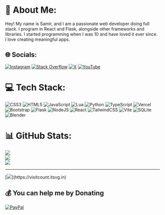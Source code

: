 # 💫 About Me:
Hey! My name is Samir, and I am a passionate web developer doing full stack. I program in React and Flask, alongside other frameworks and libraries. I started programming when I was 10 and have loved it ever since. I love creating meaningful apps.


## 🌐 Socials:
[![Instagram](https://img.shields.io/badge/Instagram-%23E4405F.svg?logo=Instagram&logoColor=white)](https://instagram.com/ayymansamir) [![Stack Overflow](https://img.shields.io/badge/-Stackoverflow-FE7A16?logo=stack-overflow&logoColor=white)](https://stackoverflow.com/users/26608111) [![X](https://img.shields.io/badge/X-black.svg?logo=X&logoColor=white)](https://x.com/samirkharel_) [![YouTube](https://img.shields.io/badge/YouTube-%23FF0000.svg?logo=YouTube&logoColor=white)](https://youtube.com/@thesamirkharel) 

# 💻 Tech Stack:
![CSS3](https://img.shields.io/badge/css3-%231572B6.svg?style=for-the-badge&logo=css3&logoColor=white) ![HTML5](https://img.shields.io/badge/html5-%23E34F26.svg?style=for-the-badge&logo=html5&logoColor=white) ![JavaScript](https://img.shields.io/badge/javascript-%23323330.svg?style=for-the-badge&logo=javascript&logoColor=%23F7DF1E) ![Lua](https://img.shields.io/badge/lua-%232C2D72.svg?style=for-the-badge&logo=lua&logoColor=white) ![Python](https://img.shields.io/badge/python-3670A0?style=for-the-badge&logo=python&logoColor=ffdd54) ![TypeScript](https://img.shields.io/badge/typescript-%23007ACC.svg?style=for-the-badge&logo=typescript&logoColor=white) ![Vercel](https://img.shields.io/badge/vercel-%23000000.svg?style=for-the-badge&logo=vercel&logoColor=white) ![Bootstrap](https://img.shields.io/badge/bootstrap-%238511FA.svg?style=for-the-badge&logo=bootstrap&logoColor=white) ![Flask](https://img.shields.io/badge/flask-%23000.svg?style=for-the-badge&logo=flask&logoColor=white) ![NodeJS](https://img.shields.io/badge/node.js-6DA55F?style=for-the-badge&logo=node.js&logoColor=white) ![React](https://img.shields.io/badge/react-%2320232a.svg?style=for-the-badge&logo=react&logoColor=%2361DAFB) ![TailwindCSS](https://img.shields.io/badge/tailwindcss-%2338B2AC.svg?style=for-the-badge&logo=tailwind-css&logoColor=white) ![Vite](https://img.shields.io/badge/vite-%23646CFF.svg?style=for-the-badge&logo=vite&logoColor=white) ![SQLite](https://img.shields.io/badge/sqlite-%2307405e.svg?style=for-the-badge&logo=sqlite&logoColor=white) ![Blender](https://img.shields.io/badge/blender-%23F5792A.svg?style=for-the-badge&logo=blender&logoColor=white)
# 📊 GitHub Stats:
![](https://github-readme-stats.vercel.app/api?username=saamirkhrl&theme=transparent&hide_border=false&include_all_commits=true&count_private=true)<br/>
![](https://github-readme-streak-stats.herokuapp.com/?user=saamirkhrl&theme=transparent&hide_border=false)<br/>
![](https://github-readme-stats.vercel.app/api/top-langs/?username=saamirkhrl&theme=transparent&hide_border=false&include_all_commits=true&count_private=true&layout=compact)

---
[![]([https://visitcount.itsvg.in/api?id=saamirkhrl&icon=0&color=0](https://camo.githubusercontent.com/b75d5207685559f5ab54c580d7c0c1615f68d5c3320068d65a840552bc8e2c82/68747470733a2f2f6b6f6d617265762e636f6d2f67687076632f3f757365726e616d653d7361616d69726b68726c266c6162656c3d546f74616c253230766965777326636f6c6f723d306537356236267374796c653d666c6174))](https://visitcount.itsvg.in)

  ## 💰 You can help me by Donating
  [![PayPal](https://img.shields.io/badge/PayPal-00457C?style=for-the-badge&logo=paypal&logoColor=white)](https://paypal.me/samirkharelthebest) 

  
<!-- Proudly created with GPRM ( https://gprm.itsvg.in ) -->
